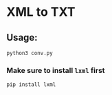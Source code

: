 # XML to TXT
## Usage:
```python3 conv.py```

### Make sure to install `lxml` first
```pip install lxml```
